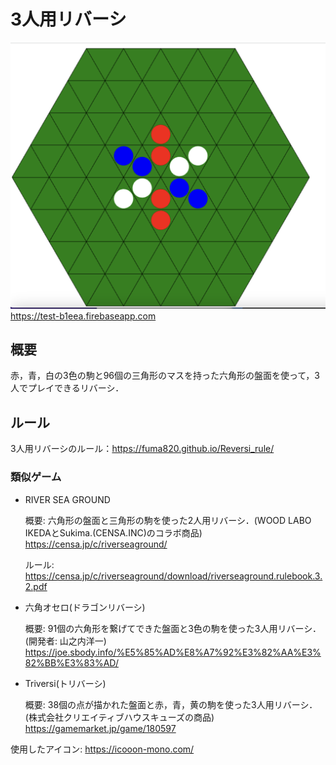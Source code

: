 # 3人用リバーシ

![](./resource/patern_03.png)
https://test-b1eea.firebaseapp.com

## 概要

赤，青，白の3色の駒と96個の三角形のマスを持った六角形の盤面を使って，3人でプレイできるリバーシ．

## ルール

3人用リバーシのルール：https://fuma820.github.io/Reversi_rule/

### 類似ゲーム

- RIVER SEA GROUND

    概要: 六角形の盤面と三角形の駒を使った2人用リバーシ．(WOOD LABO IKEDAとSukima.(CENSA.INC)のコラボ商品)
https://censa.jp/c/riverseaground/

    ルール: https://censa.jp/c/riverseaground/download/riverseaground.rulebook.3.2.pdf

- 六角オセロ(ドラゴンリバーシ)

    概要: 91個の六角形を繋げてできた盤面と3色の駒を使った3人用リバーシ．(開発者: 山之内洋一)
https://joe.sbody.info/%E5%85%AD%E8%A7%92%E3%82%AA%E3%82%BB%E3%83%AD/

- Triversi(トリバーシ)

    概要: 38個の点が描かれた盤面と赤，青，黄の駒を使った3人用リバーシ．(株式会社クリエイティブハウスキューズの商品)
https://gamemarket.jp/game/180597

使用したアイコン: https://icooon-mono.com/

